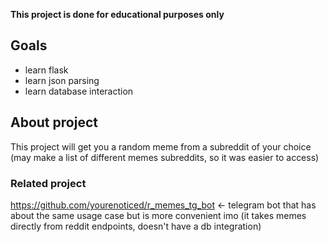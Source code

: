 **This project is done for educational purposes only**

## Goals
- learn flask
- learn json parsing
- learn database interaction

## About project
This project will get you a random meme from a subreddit of your choice (may make a list of different memes subreddits, so it was easier to access)

### Related project
https://github.com/yourenoticed/r_memes_tg_bot <- telegram bot that has about the same usage case but is more convenient imo (it takes memes directly from reddit endpoints, doesn't have a db integration)
